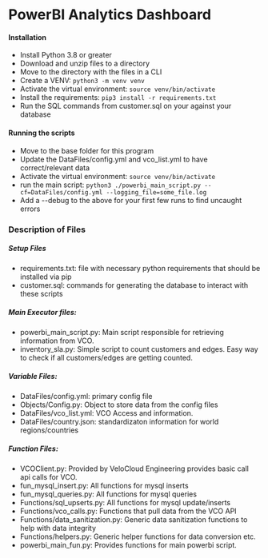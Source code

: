 # PowerBI Analytics Dashboard

#### Installation

- Install Python 3.8 or greater
- Download and unzip files to a directory
- Move to the directory with the files in a CLI
- Create a VENV: `python3 -m venv venv`
- Activate the virtual environment: `source venv/bin/activate`
- Install the requirements: `pip3 install -r requirements.txt`
- Run the SQL commands from customer.sql on your against your database

#### Running the scripts

- Move to the base folder for this program
- Update the DataFiles/config.yml and vco_list.yml to have correct/relevant data
- Activate the virtual environment: `source venv/bin/activate`
- run the main script: `python3 ./powerbi_main_script.py --cf=DataFiles/config.yml --logging_file=some_file.log`
- Add a --debug to the above for your first few runs to find uncaught errors

### Description of Files

##### Setup Files
- requirements.txt: file with necessary python requirements that should be installed via pip
- customer.sql: commands for generating the database to interact with these scripts

##### Main Executor files:
- powerbi_main_script.py: Main script responsible for retrieving information from VCO.
- inventory_sla.py: Simple script to count customers and edges. Easy way to check if all customers/edges are getting 
  counted.

##### Variable Files:
- DataFiles/config.yml: primary config file
- Objects/Config.py: Object to store data from the config files
- DataFiles/vco_list.yml: VCO Access and information.
- DataFiles/country.json: standardizaton information for world regions/countries

##### Function Files:
- VCOClient.py:  Provided by VeloCloud Engineering provides basic call api calls for VCO.
- fun_mysql_insert.py: All functions for mysql inserts
- fun_mysql_queries.py: All functions for mysql queries
- Functions/sql_upserts.py: All functions for mysql update/inserts
- Functions/vco_calls.py: Functions that pull data from the VCO API
- Functions/data_sanitization.py: Generic data sanitization functions to help with data integrity
- Functions/helpers.py: Generic helper functions for data conversion etc.
- powerbi_main_fun.py: Provides functions for main powerbi script.




